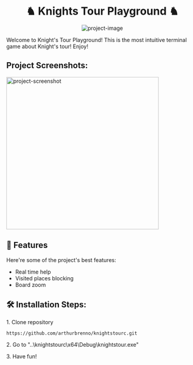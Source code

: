 <h1 align="center" id="title">♞ Knights Tour Playground ♞</h1>

<p align="center"><img src="https://socialify.git.ci/arthurbrenno/knightstourc/image?description=1&amp;descriptionEditable=The%20easiest%20and%20funniest%20terminal%20game%20about%20Knight%27s%20Tour!&amp;font=Jost&amp;language=1&amp;logo=https%3A%2F%2Ffreesvg.org%2Fimg%2FChess-Knight.png&amp;name=1&amp;owner=1&amp;pattern=Solid&amp;theme=Light" alt="project-image"></p>

<p id="description">Welcome to Knight's Tour Playground! This is the most intuitive terminal game about Knight's tour! Enjoy!</p>

<h2>Project Screenshots:</h2>

<img src="https://cdn.discordapp.com/attachments/815753127537410102/1111677895685984316/image.png" alt="project-screenshot" width="400" height="auto/">

  
  
<h2>🧐 Features</h2>

Here're some of the project's best features:

*   Real time help
*   Visited places blocking
*   Board zoom

<h2>🛠️ Installation Steps:</h2>

<p>1. Clone repository</p>

 ```https://github.com/arthurbrenno/knightstourc.git```

<p>2. Go to "..\knightstourc\x64\Debug\knightstour.exe"</p>

<p>3. Have fun! </p>

